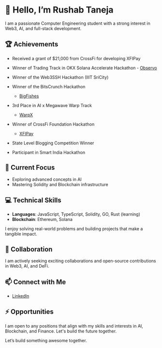 # 👋 Hello, I’m Rushab Taneja

I am a passionate Computer Engineering student with a strong interest in Web3, AI, and full-stack development.

## 🏆 Achievements
- Received a grant of $21,000 from CrossFi for developing XFIPay  

- Winner of Trading Track in OKX Solana Accelerate Hackathon - [Observo](https://dorahacks.io/buidl/26556)

- Winner of the Web3SSH Hackathon (IIIT SriCity)

- Winner of the BitsCrunch Hackathon  
  - [BigFishes](https://x.com/bitsCrunch/status/1891497946765721802)

- 3rd Place in AI x Megawave Warp Track  
  - [WarpX](https://x.com/riseinweb3/status/1903054689756696835)

- Winner of CrossFi Foundation Hackathon
  - [XFIPay](https://dorahacks.io/hackathon/boostxfiutility/winners-results)


- State Level Blogging Competition Winner

- Participant in Smart India Hackathon

## 🌱 Current Focus
- Exploring advanced concepts in AI  
- Mastering Solidity and Blockchain infrastructure

## 💻 Technical Skills
- **Languages**: JavaScript, TypeScript, Solidity, GO, Rust (learning) 
- **Blockchain**: Ethereum, Solana

I enjoy solving real-world problems and building projects that make a tangible impact.

## 💼 Collaboration
I am actively seeking exciting collaborations and open-source contributions in Web3, AI, and DeFi.

## 📫 Connect with Me
- [LinkedIn](https://www.linkedin.com/in/rushab-taneja/)

## ⚡ Opportunities
I am open to any positions that align with my skills and interests in AI, Blockchain, and Finance. Let's build the future together.

Let’s build something awesome together.

<!---
0xTaneja/0xTaneja is a ✨ special ✨ repository because its `README.md` (this file) appears on your GitHub profile.
You can click the Preview link to take a look at your changes.
--->
